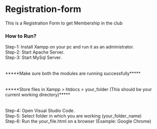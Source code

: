 # Registration-form
<html>
<head>
  <div>This is a Registration Form to get Membership in the club</div>
</head>
<body>
<h3>How to Run?</h3>
<p>
<div>Step-1: Install Xampp on your pc and run it as an administrator.</div>
<div>Step-2: Start Apache Server.</div>
<div>Step-3: Start MySql Server.</div>
<br></br>
<div>*****Make sure both the modules are running successfully*****</div>
<br></br>
<div>*****Store files in Xampp > htdocs > your_folder (This should be your current working directory)*****</div>
<br></br>
<div>Step-4: Open Visual Studio Code.</div>
<div>Step-5: Select folder in which you are working (your_folder_name)</div>
<div>Step-6: Run the your_file.html on a browser (Example: Google Chrome)</div>
</p>
</body>
</html>
